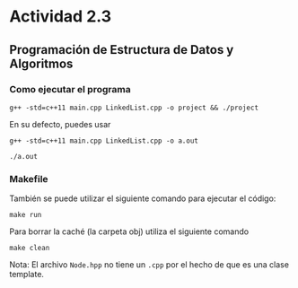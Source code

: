 # Actividad 2.3 
## Programación de Estructura de Datos y Algoritmos 

### Como ejecutar el programa
```
g++ -std=c++11 main.cpp LinkedList.cpp -o project && ./project
```

En su defecto, puedes usar 

```
g++ -std=c++11 main.cpp LinkedList.cpp -o a.out
```
```
./a.out
```

### Makefile 

También se puede utilizar el siguiente comando para ejecutar el código: 
```
make run 
```

Para borrar la caché (la carpeta obj) utiliza el siguiente comando 
```
make clean
```


Nota: El archivo `Node.hpp` no tiene un `.cpp` por el hecho de que es una clase template. 